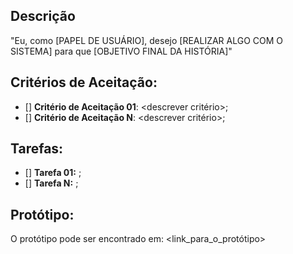 <!---USXX - Descrição da US-->
 
## **Descrição**
 
"Eu, como [PAPEL DE USUÁRIO], desejo [REALIZAR ALGO COM O SISTEMA] para que [OBJETIVO FINAL DA HISTÓRIA]"
 
## **Critérios de Aceitação:**
 
- [] **Critério de Aceitação 01**: <descrever critério>;
- [] **Critério de Aceitação N**: <descrever critério>;
 
## **Tarefas:**
 
- [] **Tarefa 01:** <descrever tarefa>;
- [] **Tarefa N:** <descrever tarefa>;
 
## **Protótipo:**
 
<!--- Aqui, podem ser adicionadas as imagens das telas do protótipo relacionadas à história em questão-->

O protótipo pode ser encontrado em: <link_para_o_protótipo>
